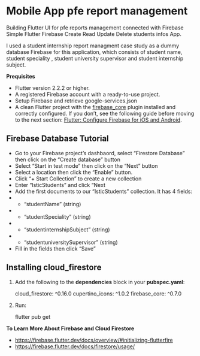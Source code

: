 # Mobile App pfe report management

Building Flutter UI for pfe reports management connected with Firebase Simple Flutter Firebase Create Read Update Delete students infos App. 

I used a student internship report managment case study as a dummy database Firebase for this application, which consists of student name, student speciality , student university supervisor and student internship subject.

**Prequisites**

 -  Flutter version 2.2.2 or higher.
-   A registered Firebase account with a ready-to-use project.
 -   Setup Firebase and retrieve google-services.json
 -    A clean Flutter project with the [firebase_core](https://pub.dev/packages/firebase_core) plugin installed and correctly configured. If you don’t, see the following guide before moving to the next section: [Flutter: Configure Firebase for iOS and Android](https://www.kindacode.com/article/flutter-configure-firebase-for-ios-and-android/).

**Firebase Database Tutorial** 
- 
- Go to your Firebase project’s dashbaord, select “Firestore Database” then click on the “Create database” button
- Select “Start in test mode” then click on the “Next” button
- Select a location then click the “Enable” button.
- Click “+ Start Collection” to create a new collection
- Enter “IsticStudents” and click “Next
- Add the first documents to our “IsticStudents” collection. It has 4 fields: 
- - “studentName” (string) 
- - “studentSpeciality” (string)
- - “studentinternshipSubject” (string)
- - “studentuniversitySupervisor” (string)
- Fill in the fields then click “Save”


 **Installing cloud_firestore**
 -
 

1. Add the following to the **dependencies** block in your **pubspec.yaml**:
    
    cloud_firestore: ^0.16.0
    cupertino_icons: ^1.0.2
    firebase_core: ^0.7.0

2. Run:

    flutter pub get

**To Learn More About Firebase and Cloud Firestore**
- https://firebase.flutter.dev/docs/overview/#initializing-flutterfire
- https://firebase.flutter.dev/docs/firestore/usage/
